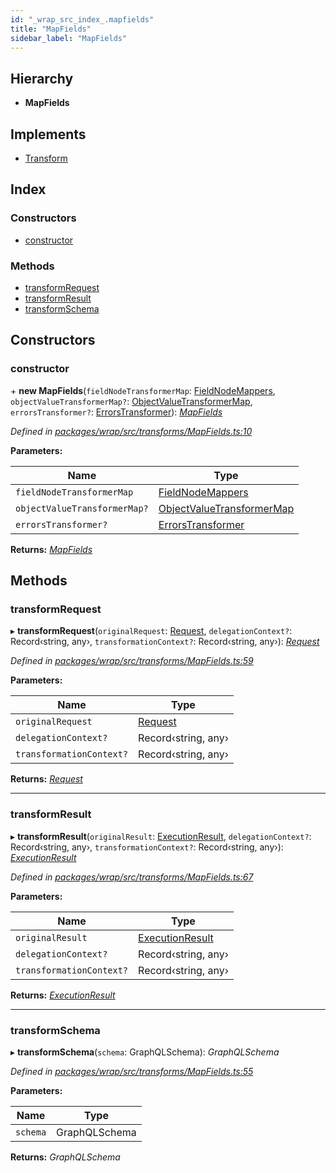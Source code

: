 ```yaml
---
id: "_wrap_src_index_.mapfields"
title: "MapFields"
sidebar_label: "MapFields"
---
```


## Hierarchy

* **MapFields**

## Implements

* [Transform](../interfaces/_utils_src_index_.transform)

## Index

### Constructors

* [constructor](_wrap_src_index_.mapfields.md#constructor)

### Methods

* [transformRequest](_wrap_src_index_.mapfields.md#transformrequest)
* [transformResult](_wrap_src_index_.mapfields.md#transformresult)
* [transformSchema](_wrap_src_index_.mapfields.md#transformschema)

## Constructors

###  constructor

\+ **new MapFields**(`fieldNodeTransformerMap`: [FieldNodeMappers](../modules/_utils_src_index_.md#fieldnodemappers), `objectValueTransformerMap?`: [ObjectValueTransformerMap](../modules/_wrap_src_index_.md#objectvaluetransformermap), `errorsTransformer?`: [ErrorsTransformer](../modules/_wrap_src_index_.md#errorstransformer)): *[MapFields](_wrap_src_index_.mapfields)*

*Defined in [packages/wrap/src/transforms/MapFields.ts:10](https://github.com/ardatan/graphql-tools/blob/master/packages/wrap/src/transforms/MapFields.ts#L10)*

**Parameters:**

Name | Type |
------ | ------ |
`fieldNodeTransformerMap` | [FieldNodeMappers](../modules/_utils_src_index_.md#fieldnodemappers) |
`objectValueTransformerMap?` | [ObjectValueTransformerMap](../modules/_wrap_src_index_.md#objectvaluetransformermap) |
`errorsTransformer?` | [ErrorsTransformer](../modules/_wrap_src_index_.md#errorstransformer) |

**Returns:** *[MapFields](_wrap_src_index_.mapfields)*

## Methods

###  transformRequest

▸ **transformRequest**(`originalRequest`: [Request](../interfaces/_utils_src_index_.request), `delegationContext?`: Record‹string, any›, `transformationContext?`: Record‹string, any›): *[Request](../interfaces/_utils_src_index_.request)*

*Defined in [packages/wrap/src/transforms/MapFields.ts:59](https://github.com/ardatan/graphql-tools/blob/master/packages/wrap/src/transforms/MapFields.ts#L59)*

**Parameters:**

Name | Type |
------ | ------ |
`originalRequest` | [Request](../interfaces/_utils_src_index_.request) |
`delegationContext?` | Record‹string, any› |
`transformationContext?` | Record‹string, any› |

**Returns:** *[Request](../interfaces/_utils_src_index_.request)*

___

###  transformResult

▸ **transformResult**(`originalResult`: [ExecutionResult](../interfaces/_utils_src_index_.executionresult), `delegationContext?`: Record‹string, any›, `transformationContext?`: Record‹string, any›): *[ExecutionResult](../interfaces/_utils_src_index_.executionresult)*

*Defined in [packages/wrap/src/transforms/MapFields.ts:67](https://github.com/ardatan/graphql-tools/blob/master/packages/wrap/src/transforms/MapFields.ts#L67)*

**Parameters:**

Name | Type |
------ | ------ |
`originalResult` | [ExecutionResult](../interfaces/_utils_src_index_.executionresult) |
`delegationContext?` | Record‹string, any› |
`transformationContext?` | Record‹string, any› |

**Returns:** *[ExecutionResult](../interfaces/_utils_src_index_.executionresult)*

___

###  transformSchema

▸ **transformSchema**(`schema`: GraphQLSchema): *GraphQLSchema*

*Defined in [packages/wrap/src/transforms/MapFields.ts:55](https://github.com/ardatan/graphql-tools/blob/master/packages/wrap/src/transforms/MapFields.ts#L55)*

**Parameters:**

Name | Type |
------ | ------ |
`schema` | GraphQLSchema |

**Returns:** *GraphQLSchema*
